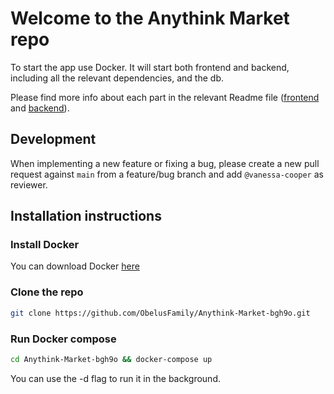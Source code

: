 # Welcome to the Anythink Market repo

To start the app use Docker. It will start both frontend and backend, including all the relevant dependencies, and the db.

Please find more info about each part in the relevant Readme file ([frontend](frontend/readme.md) and [backend](backend/README.md)).

## Development

When implementing a new feature or fixing a bug, please create a new pull request against `main` from a feature/bug branch and add `@vanessa-cooper` as reviewer.

## Installation instructions
### Install Docker
You can download Docker [here](https://docs.docker.com/get-docker/) 

### Clone the repo

```bash	
git clone https://github.com/ObelusFamily/Anythink-Market-bgh9o.git
```

### Run Docker compose
```bash
cd Anythink-Market-bgh9o && docker-compose up
```
You can use the -d flag to run it in the background.
